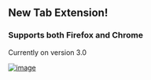 ## New Tab Extension!

### Supports both Firefox and Chrome

Currently on version 3.0

[![image](https://user-images.githubusercontent.com/42383989/91661329-ff0c3300-eaf8-11ea-9817-4d08377bf4ef.png)](url)
